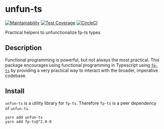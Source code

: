 # unfun-ts
[![Maintainability](https://api.codeclimate.com/v1/badges/8f9c1a0cb3f5c1857bd1/maintainability)](https://codeclimate.com/github/jdolle/unfun-ts/maintainability) [![Test Coverage](https://api.codeclimate.com/v1/badges/8f9c1a0cb3f5c1857bd1/test_coverage)](https://codeclimate.com/github/jdolle/unfun-ts/test_coverage) [![CircleCI](https://circleci.com/gh/jdolle/unfun-ts.svg?style=shield&circle-token=8a84ce64e98e1931fcfaea27b0ad3ba13f147c92)](https://circleci.com/gh/jdolle/unfun-ts)

Practical helpers to unfunctionalize fp-ts types

## Description
Functional programming is powerful, but not always the most practical. This package encourages using functional programming in Typescript using [`fp-ts`](https://github.com/gcanti/fp-ts) by providing a very practical way to interact with the broader, imperative codebase.

## Install
`unfun-ts` is a utility library for `fp-ts`. Therefore `fp-ts` is a peer dependency of `unfun-ts`.

```
yarn add unfun-ts
yarn add fp-ts@^2.0.0
```
